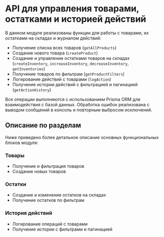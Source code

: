 # API для управления товарами, остатками и историей действий

В данном модуле реализованы функции для работы с товарами, их остатками на складах и журналом действий:

- Получение списка всех товаров (`getAllProducts`)
- Создание нового товара (`createProduct`)
- Создание и управление остатками товаров на складах (`createInventory`, `increaseInventory`, `decreaseInventory`, `getInventories`)
- Получение товаров по фильтрам (`getProductFilters`)
- Логирование действий с товарами (`logAction`)
- Получение истории действий с фильтрацией и пагинацией (`getActionHistory`)

Все операции выполняются с использованием Prisma ORM для взаимодействия с базой данных. Обработка ошибок реализована с выводом сообщений в консоль и повторным выбросом исключений.

## Описание по разделам

Ниже приведено более детальное описание основных функциональных блоков модуля:

### Товары
- Получение и фильтрация товаров
- Создание новых товаров

### Остатки
- Создание и изменение остатков на складах
- Получение остатков по фильтрам

### История действий
- Логирование операций с товарами
- Получение истории с фильтрами и пагинацией
